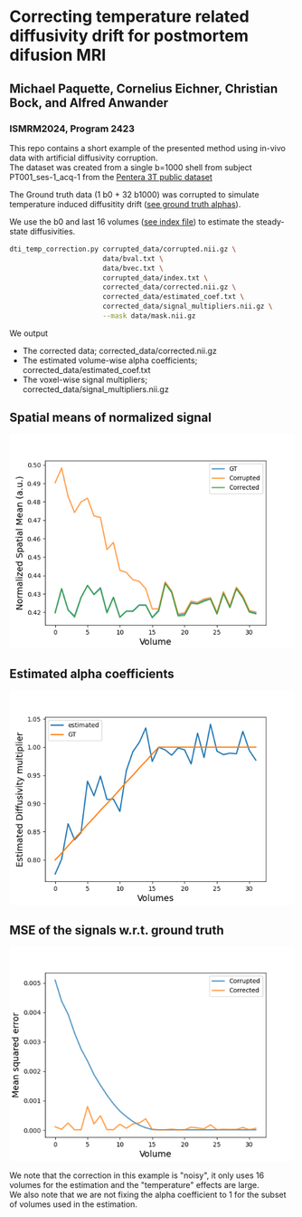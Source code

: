 # Correcting temperature related diffusivity drift for postmortem difusion MRI
## Michael Paquette, Cornelius Eichner, Christian Bock, and Alfred Anwander
### ISMRM2024, Program 2423

This repo contains a short example of the presented method using in-vivo data with artificial diffusivity corruption.  
The dataset was created from a single b=1000 shell from subject PT001_ses-1_acq-1 from the [Pentera 3T public dataset](https://zenodo.org/records/2602049)  


The Ground truth data (1 b0 + 32 b1000) was corrupted to simulate temperature induced diffusitity drift ([see ground truth alphas](corrupted_data/coef_alpha.txt)).  

We use the b0 and last 16 volumes ([see index file](corrupted_data/index.txt)) to estimate the steady-state diffusivities.  

```bash
dti_temp_correction.py corrupted_data/corrupted.nii.gz \
                       data/bval.txt \
                       data/bvec.txt \
                       corrupted_data/index.txt \
                       corrected_data/corrected.nii.gz \
                       corrected_data/estimated_coef.txt \
                       corrected_data/signal_multipliers.nii.gz \
                       --mask data/mask.nii.gz
```
We output 
- The corrected data; corrected_data/corrected.nii.gz
- The estimated volume-wise alpha coefficients; corrected_data/estimated_coef.txt
- The voxel-wise signal multipliers; corrected_data/signal_multipliers.nii.gz


## Spatial means of normalized signal
![Spatial means of the ground truth normalized data, the arificially corrupted data and the corrected data.](images/spatial_means.png)

## Estimated alpha coefficients
![Ground truth vs estimated alpha coefficients.](images/alpha_coef_estimation.png)

## MSE of the signals w.r.t. ground truth
![Mean squared error for corrupted and corrected data with respect to the ground truth.](images/signal_mse.png)


We note that the correction in this example is "noisy", it only uses 16 volumes for the estimation and the "temperature" effects are large.  
We also note that we are not fixing the alpha coefficient to 1 for the subset of volumes used in the estimation.  

